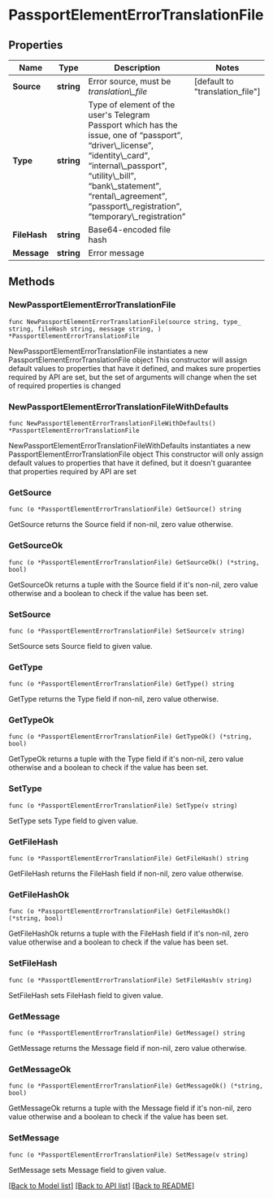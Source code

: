 # PassportElementErrorTranslationFile

## Properties

Name | Type | Description | Notes
------------ | ------------- | ------------- | -------------
**Source** | **string** | Error source, must be *translation\\_file* | [default to "translation_file"]
**Type** | **string** | Type of element of the user&#39;s Telegram Passport which has the issue, one of “passport”, “driver\\_license”, “identity\\_card”, “internal\\_passport”, “utility\\_bill”, “bank\\_statement”, “rental\\_agreement”, “passport\\_registration”, “temporary\\_registration” | 
**FileHash** | **string** | Base64-encoded file hash | 
**Message** | **string** | Error message | 

## Methods

### NewPassportElementErrorTranslationFile

`func NewPassportElementErrorTranslationFile(source string, type_ string, fileHash string, message string, ) *PassportElementErrorTranslationFile`

NewPassportElementErrorTranslationFile instantiates a new PassportElementErrorTranslationFile object
This constructor will assign default values to properties that have it defined,
and makes sure properties required by API are set, but the set of arguments
will change when the set of required properties is changed

### NewPassportElementErrorTranslationFileWithDefaults

`func NewPassportElementErrorTranslationFileWithDefaults() *PassportElementErrorTranslationFile`

NewPassportElementErrorTranslationFileWithDefaults instantiates a new PassportElementErrorTranslationFile object
This constructor will only assign default values to properties that have it defined,
but it doesn't guarantee that properties required by API are set

### GetSource

`func (o *PassportElementErrorTranslationFile) GetSource() string`

GetSource returns the Source field if non-nil, zero value otherwise.

### GetSourceOk

`func (o *PassportElementErrorTranslationFile) GetSourceOk() (*string, bool)`

GetSourceOk returns a tuple with the Source field if it's non-nil, zero value otherwise
and a boolean to check if the value has been set.

### SetSource

`func (o *PassportElementErrorTranslationFile) SetSource(v string)`

SetSource sets Source field to given value.


### GetType

`func (o *PassportElementErrorTranslationFile) GetType() string`

GetType returns the Type field if non-nil, zero value otherwise.

### GetTypeOk

`func (o *PassportElementErrorTranslationFile) GetTypeOk() (*string, bool)`

GetTypeOk returns a tuple with the Type field if it's non-nil, zero value otherwise
and a boolean to check if the value has been set.

### SetType

`func (o *PassportElementErrorTranslationFile) SetType(v string)`

SetType sets Type field to given value.


### GetFileHash

`func (o *PassportElementErrorTranslationFile) GetFileHash() string`

GetFileHash returns the FileHash field if non-nil, zero value otherwise.

### GetFileHashOk

`func (o *PassportElementErrorTranslationFile) GetFileHashOk() (*string, bool)`

GetFileHashOk returns a tuple with the FileHash field if it's non-nil, zero value otherwise
and a boolean to check if the value has been set.

### SetFileHash

`func (o *PassportElementErrorTranslationFile) SetFileHash(v string)`

SetFileHash sets FileHash field to given value.


### GetMessage

`func (o *PassportElementErrorTranslationFile) GetMessage() string`

GetMessage returns the Message field if non-nil, zero value otherwise.

### GetMessageOk

`func (o *PassportElementErrorTranslationFile) GetMessageOk() (*string, bool)`

GetMessageOk returns a tuple with the Message field if it's non-nil, zero value otherwise
and a boolean to check if the value has been set.

### SetMessage

`func (o *PassportElementErrorTranslationFile) SetMessage(v string)`

SetMessage sets Message field to given value.



[[Back to Model list]](../README.md#documentation-for-models) [[Back to API list]](../README.md#documentation-for-api-endpoints) [[Back to README]](../README.md)


